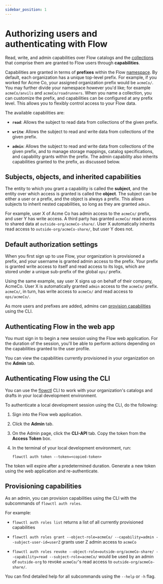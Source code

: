 ```yaml
---
sidebar_position: 1
---
```


# Authorizing users and authenticating with Flow

Read, write, and admin capabilities over Flow catalogs and the [collections](../concepts/collections.md) that comprise them
are granted to Flow users through **capabilities**.

Capabilities are granted in terms of **prefixes** within the Flow [namespace](../concepts/README.md#namespace).
By default, each organization has a unique top-level prefix.
For example, if you worked for Acme Co, your assigned organization prefix would be `acmeCo/`.
You may further divide your namespace however you'd like; for example `acmeCo/anvils` and `acmeCo/roadrunners`.
When you name a collection, you can customize the prefix, and capabilities can be configured at any prefix level.
This allows you to flexibly control access to your Flow data.

The available capabilities are:

* **`read`**: Allows the subject to read data from collections of the given prefix.

* **`write`**: Allows the subject to read and write data from collections of the given prefix.

* **`admin`**: Allows the subject to read and write data from collections of the given prefix,
and to manage storage mappings, catalog specifications, and capability grants within the prefix.
The admin capability also inherits capabilities granted to the prefix, as discussed below.

## Subjects, objects, and inherited capabilities

The entity to which you grant a capability is called the **subject**, and the entity over which access is granted is called the **object**.
The subject can be either a user or a prefix, and the object is always a prefix. This allows subjects to inherit nested capabilities,
so long as they are granted `admin`.

For example, user X of Acme Co has admin access to the `acmeCo/` prefix, and user Y has write access.
A third party has granted `acmeCo/` read access to shared data at `outside-org/acmeCo-share/`.
User X automatically inherits read access to `outside-org/acmeCo-share/`, but user Y does not.

## Default authorization settings

When you first sign up to use Flow, your organization is provisioned a prefix, and your username is granted admin access to the prefix.
Your prefix is granted write access to itself and read access to its logs, which are stored under a unique sub-prefix of the global `ops/` prefix.

Using the same example, say user X signs up on behalf of their company, AcmeCo. User X is automatically granted `admin` access to the `acmeCo/` prefix.
`acmeCo/`, in turn, has write access to `acmeCo/` and read access to `ops/acmeCo/`.

As more users and prefixes are added, admins can [provision capabilities](#provisioning-capabilities) using the CLI.

## Authenticating Flow in the web app

You must sign in to begin a new session using the Flow web application.
For the duration of the session, you'll be able to perform actions depending on the capabilities granted to the user profile.

You can view the capabilities currently provisioned in your organization on the **Admin** tab.

## Authenticating Flow using the CLI

You can use the [flowctl](../concepts/flowctl.md) CLI to work with your organization's catalogs and drafts in your local development environment.

To authenticate a local development session using the CLI, do the following:

1. Sign into the Flow web application.

2. Click the **Admin** tab.

3. On the Admin page, click the **CLI-API** tab. Copy the token from the **Access Token** box.

4. In the terminal of your local development environment, run:
   ``` console
   flowctl auth token --token=<copied-token>
   ```
   
The token will expire after a predetermined duration. Generate a new token using the web application and re-authenticate.

## Provisioning capabilities

As an admin, you can provision capabilities using the CLI with the subcommands of `flowctl auth roles`.

For example:

* `flowctl auth roles list` returns a list of all currently provisioned capabilities

* `flowctl auth roles grant --object-role=acmeCo/ --capability=admin --subject-user-id=userZ` grants user Z admin access to `acmeCo`

* `flowctl auth roles revoke --object-role=outside-org/acmeCo-share/ --capability=read --subject-role=acmeCo/` would be used by an admin of `outside-org`
to revoke `acmeCo/`'s read access to `outside-org/acmeCo-share/`.

You can find detailed help for all subcommands using the `--help` or `-h` flag.

